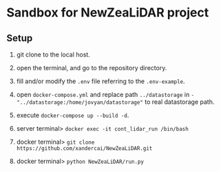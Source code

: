 # Sandbox for NewZeaLiDAR project


## Setup

1. git clone to the local host.

1. open the terminal, and go to the repository directory.

1. fill and/or modify the `.env` file referring to the `.env-example`.

1. open `docker-compose.yml` and replace path `../datastorage` in `- "../datastorage:/home/jovyan/datastorage"` to real datastorage path.

1. execute `docker-compose up --build -d`.

1. server terminal> `docker exec -it cont_lidar_run /bin/bash`

1. docker terminal> `git clone https://github.com/xandercai/NewZeaLiDAR.git`

1. docker terminal> `python NewZeaLiDAR/run.py`
